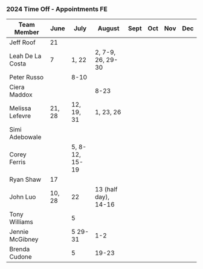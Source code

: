 ### 2024 Time Off - Appointments FE 

Team Member | June | July | August | Sept | Oct | Nov | Dec
--- | --- | --- | --- | --- | --- | --- | --- |
Jeff Roof | 21 |  | 
Leah De La Costa | 7 | 1, 22 | 2, 7-9, 26, 29-30
Peter Russo | | 8-10 | 
Ciera Maddox | |  | 8-23
Melissa Lefevre | 21, 28 | 12, 19, 31 | 1, 23, 26
Simi Adebowale |  |  | 
Corey Ferris |  | 5, 8-12, 15-19 | 
Ryan Shaw | 17 |  |  
John Luo | 10, 28 | 22 | 13 (half day), 14-16
Tony Williams |  | 5 | 
Jennie McGibney |  | 5 29-31 | 1-2 
Brenda Cudone |  | 5 |  19-23

